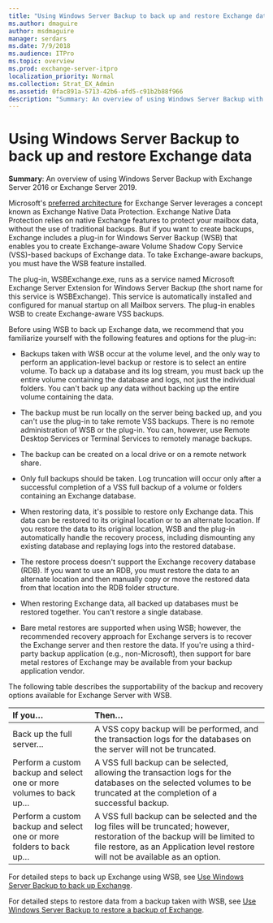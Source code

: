 ```yaml
---
title: "Using Windows Server Backup to back up and restore Exchange data"
ms.author: dmaguire
author: msdmaguire
manager: serdars
ms.date: 7/9/2018
ms.audience: ITPro
ms.topic: overview
ms.prod: exchange-server-itpro
localization_priority: Normal
ms.collection: Strat_EX_Admin
ms.assetid: 0fac891a-5713-42b6-afd5-c91b2b88f966
description: "Summary: An overview of using Windows Server Backup with Exchange Server."
---
```


# Using Windows Server Backup to back up and restore Exchange data

 **Summary**: An overview of using Windows Server Backup with Exchange Server 2016 or Exchange Server 2019.
  
Microsoft's [preferred architecture](https://blogs.technet.com/b/exchange/archive/2014/04/21/the-preferred-architecture.aspx) for Exchange Server leverages a concept known as Exchange Native Data Protection. Exchange Native Data Protection relies on native Exchange features to protect your mailbox data, without the use of traditional backups. But if you want to create backups, Exchange includes a plug-in for Windows Server Backup (WSB) that enables you to create Exchange-aware Volume Shadow Copy Service (VSS)-based backups of Exchange data. To take Exchange-aware backups, you must have the WSB feature installed.
  
The plug-in, WSBExchange.exe, runs as a service named Microsoft Exchange Server Extension for Windows Server Backup (the short name for this service is WSBExchange). This service is automatically installed and configured for manual startup on all Mailbox servers. The plug-in enables WSB to create Exchange-aware VSS backups.
  
Before using WSB to back up Exchange data, we recommend that you familiarize yourself with the following features and options for the plug-in:
  
- Backups taken with WSB occur at the volume level, and the only way to perform an application-level backup or restore is to select an entire volume. To back up a database and its log stream, you must back up the entire volume containing the database and logs, not just the individual folders. You can't back up any data without backing up the entire volume containing the data.
    
- The backup must be run locally on the server being backed up, and you can't use the plug-in to take remote VSS backups. There is no remote administration of WSB or the plug-in. You can, however, use Remote Desktop Services or Terminal Services to remotely manage backups.
    
- The backup can be created on a local drive or on a remote network share.
    
- Only full backups should be taken. Log truncation will occur only after a successful completion of a VSS full backup of a volume or folders containing an Exchange database.
    
- When restoring data, it's possible to restore only Exchange data. This data can be restored to its original location or to an alternate location. If you restore the data to its original location, WSB and the plug-in automatically handle the recovery process, including dismounting any existing database and replaying logs into the restored database.
    
- The restore process doesn't support the Exchange recovery database (RDB). If you want to use an RDB, you must restore the data to an alternate location and then manually copy or move the restored data from that location into the RDB folder structure.
    
- When restoring Exchange data, all backed up databases must be restored together. You can't restore a single database.
    
- Bare metal restores are supported when using WSB; however, the recommended recovery approach for Exchange servers is to recover the Exchange server and then restore the data. If you're using a third-party backup application (e.g., non-Microsoft), then support for bare metal restores of Exchange may be available from your backup application vendor.
    
The following table describes the supportability of the backup and recovery options available for Exchange Server with WSB.
  
|**If you…**|**Then…**|
|:-----|:-----|
|Back up the full server…  <br/> |A VSS copy backup will be performed, and the transaction logs for the databases on the server will not be truncated.  <br/> |
|Perform a custom backup and select one or more volumes to back up…  <br/> |A VSS full backup can be selected, allowing the transaction logs for the databases on the selected volumes to be truncated at the completion of a successful backup.  <br/> |
|Perform a custom backup and select one or more folders to back up…  <br/> |A VSS full backup can be selected and the log files will be truncated; however, restoration of the backup will be limited to file restore, as an Application level restore will not be available as an option.  <br/> |
   
For detailed steps to back up Exchange using WSB, see [Use Windows Server Backup to back up Exchange](backup-with-windows-server-backup.md).
  
For detailed steps to restore data from a backup taken with WSB, see [Use Windows Server Backup to restore a backup of Exchange](restore-with-windows-server-backup.md).
  

